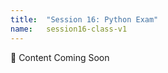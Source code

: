 ```yaml
---
title:  "Session 16: Python Exam"
name:   session16-class-v1
---
```


:construction:  Content Coming Soon

